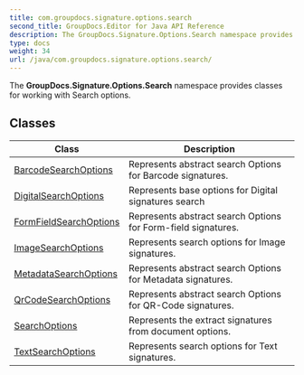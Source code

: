 ```yaml
---
title: com.groupdocs.signature.options.search
second_title: GroupDocs.Editor for Java API Reference
description: The GroupDocs.Signature.Options.Search namespace provides classes for working with Search options.
type: docs
weight: 34
url: /java/com.groupdocs.signature.options.search/
---
```


The **GroupDocs.Signature.Options.Search** namespace provides classes for working with Search options.


## Classes

| Class | Description |
| --- | --- |
| [BarcodeSearchOptions](../com.groupdocs.signature.options.search/barcodesearchoptions) | Represents abstract search Options for Barcode signatures. |
| [DigitalSearchOptions](../com.groupdocs.signature.options.search/digitalsearchoptions) | Represents base options for Digital signatures search |
| [FormFieldSearchOptions](../com.groupdocs.signature.options.search/formfieldsearchoptions) | Represents abstract search Options for Form-field signatures. |
| [ImageSearchOptions](../com.groupdocs.signature.options.search/imagesearchoptions) | Represents search options for Image signatures. |
| [MetadataSearchOptions](../com.groupdocs.signature.options.search/metadatasearchoptions) | Represents abstract search Options for Metadata signatures. |
| [QrCodeSearchOptions](../com.groupdocs.signature.options.search/qrcodesearchoptions) | Represents abstract search Options for QR-Code signatures. |
| [SearchOptions](../com.groupdocs.signature.options.search/searchoptions) | Represents the extract signatures from document options. |
| [TextSearchOptions](../com.groupdocs.signature.options.search/textsearchoptions) | Represents search options for Text signatures. |
